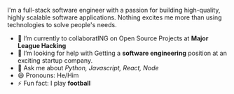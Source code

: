 

I'm a full-stack software engineer with a passion for building high-quality, highly scalable software applications. Nothing excites me more than using technologies to solve people's needs. 


- 👯 I’m currently to collaboratING on Open Source Projects at **Major League Hacking**
- 🤔 I’m looking for help with Getting a **software engineering** position at an exciting startup company. 
- 💬 Ask me about *Python, Javascript, React, Node*
- 😄 Pronouns: He/Him
- ⚡ Fun fact: I play **football**
